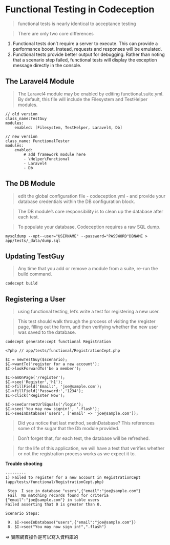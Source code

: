 # Functional Testing in Codeception #

> functional tests is nearly identical to acceptance testing

> There are only two core differences

1. Functional tests don’t require a server to execute. This can provide a performance boost. Instead, requests and responses will be emulated.
2. Functional tests provide better output for debugging. Rather than noting that a scenario step failed, functional tests will display the exception message directly in the console.

## The Laravel4 Module ##

> The Laravel4 module may be enabled by editing functional.suite.yml. By default, this file will include the Filesystem and TestHelper modules.

    // old version
    class_name:TestGuy
    modules:
        enabled: [Filesystem, TestHelper, Laravel4, Db]

    // new version
    class_name: FunctionalTester
    modules:
        enabled:
            # add framework module here
            - \Helper\Functional
            - Laravel4
            - Db

## The DB Module ##

> edit the global configuration file - codeception.yml - and provide your database credentials within the DB configuration block.

> The DB module’s core responsibility is to clean up the database after each test.

> To populate your database, Codeception requires a raw SQL dump.

    mysqldump --opt--user="USERNAME" --password="PASSWORD"DBNAME > app/tests/_data/dump.sql

## Updating TestGuy ##

> Any time that you add or remove a module from a suite, re-run the build command.

    codecept build

## Registering a User ##

> using functional testing, let’s write a test for registering a new user.

> This test should walk through the process of visiting the /register page, filling out the form, and then verifying whether the new user was saved to the database.

    codecept generate:cept functional Registration

    <?php // app/tests/functional/RegistrationCept.php

    $I = newTestGuy($scenario);
    $I->wantTo('register for a new account');
    $I->lookForwardTo('be a member');

    $I->amOnPage('/register');
    $I->see('Register','h1');
    $I->fillField('Email:', 'joe@sample.com');
    $I->fillField('Password:','1234');
    $I->click('Register Now');

    $I->seeCurrentUrlEquals('/login');
    $I->see('You may now signin!', '.flash');
    $I->seeInDatabase('users', ['email' => 'joe@sample.com']);

> Did you notice that last method, seeInDatabase? This references some of the sugar that the Db module provided.

> Don’t forget that, for each test, the database will be refreshed.

> for the life of this application, we will have a test that verifies whether or not the registration process works as we expect it to.


**Trouble shooting**

    ---------
    1) Failed to register for a new account in RegistrationCept (app/tests/functional/RegistrationCept.php)

     Step  I see in database "users",{"email":"joe@sample.com"}
     Fail  No matching records found for criteria {"email":"joe@sample.com"} in table users
    Failed asserting that 0 is greater than 0.

    Scenario Steps:

     9. $I->seeInDatabase("users",{"email":"joe@sample.com"})
     8. $I->see("You may now sign in!",".flash")

=> 實際網頁操作是可以寫入資料庫的